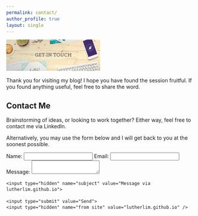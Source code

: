 ```yaml
---
permalink: contact/
author_profile: true
layout: single
---
```


<img src="/assets/images/contact.jpg" width="50%">

Thank you for visiting my blog! I hope you have found the session fruitful.
If you found anything useful, feel free to share the word.

## Contact Me
Brainstorming of ideas, or looking to work together? Either way, feel free to contact me via LinkedIn. 

Alternatively, you may use the form below and I will get back to you at the soonest possible.

<form action="//formspree.io/lutherlim@hotmail.com" method="POST">
	Name:
    <input type="text" name="name">
    Email:
    <input type="email" name="replyto">
    Message:
    <textarea name="message"></textarea>

    <input type="hidden" name="subject" value="Message via lutherlim.github.io">

    <input type="submit" value="Send">
    <input type="hidden" name="from site" value="lutherlim.github.io" />
</form>
